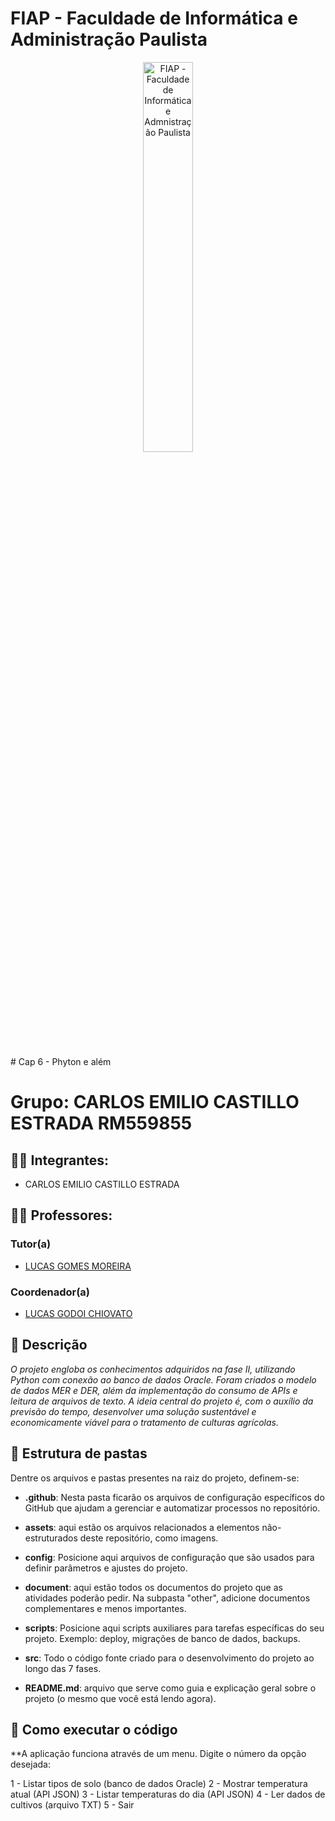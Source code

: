 # FIAP - Faculdade de Informática e Administração Paulista

<p align="center">
<a href= "https://www.fiap.com.br/"><img src="assets/logo-fiap.png" alt="FIAP - Faculdade de Informática e Admnistração Paulista" border="0" width=40% height=40%></a>
</p>

<br>
# Cap 6 - Phyton e além 

# Grupo: CARLOS EMILIO CASTILLO ESTRADA RM559855

## 👨‍🎓 Integrantes: 
- CARLOS EMILIO CASTILLO ESTRADA

## 👩‍🏫 Professores:
### Tutor(a) 
- <a href="https://www.linkedin.com/company/inova-fusca">LUCAS GOMES MOREIRA</a>
### Coordenador(a)
- <a href="https://www.linkedin.com/company/inova-fusca">LUCAS GODOI CHIOVATO</a>

## 📜 Descrição

*O projeto engloba os conhecimentos adquiridos na fase II, utilizando Python com conexão ao banco de dados Oracle. Foram criados o modelo de dados MER e DER, além da implementação do consumo de APIs e leitura de arquivos de texto. A ideia central do projeto é, com o auxílio da previsão do tempo, desenvolver uma solução sustentável e economicamente viável para o tratamento de culturas agrícolas.*


## 📁 Estrutura de pastas

Dentre os arquivos e pastas presentes na raiz do projeto, definem-se:

- <b>.github</b>: Nesta pasta ficarão os arquivos de configuração específicos do GitHub que ajudam a gerenciar e automatizar processos no repositório.

- <b>assets</b>: aqui estão os arquivos relacionados a elementos não-estruturados deste repositório, como imagens.

- <b>config</b>: Posicione aqui arquivos de configuração que são usados para definir parâmetros e ajustes do projeto.

- <b>document</b>: aqui estão todos os documentos do projeto que as atividades poderão pedir. Na subpasta "other", adicione documentos complementares e menos importantes.

- <b>scripts</b>: Posicione aqui scripts auxiliares para tarefas específicas do seu projeto. Exemplo: deploy, migrações de banco de dados, backups.

- <b>src</b>: Todo o código fonte criado para o desenvolvimento do projeto ao longo das 7 fases.

- <b>README.md</b>: arquivo que serve como guia e explicação geral sobre o projeto (o mesmo que você está lendo agora).

## 🔧 Como executar o código

**A aplicação funciona através de um menu. Digite o número da opção desejada:

1 - Listar tipos de solo (banco de dados Oracle)
2 - Mostrar temperatura atual (API JSON)
3 - Listar temperaturas do dia (API JSON)
4 - Ler dados de cultivos (arquivo TXT)
5 - Sair

